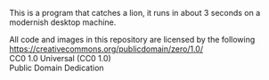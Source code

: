 This is a program that catches a lion, it runs in about 3 seconds on a
modernish desktop machine.


All code and images in this repository are licensed by the following  
https://creativecommons.org/publicdomain/zero/1.0/  
CC0 1.0 Universal (CC0 1.0)  
Public Domain Dedication
